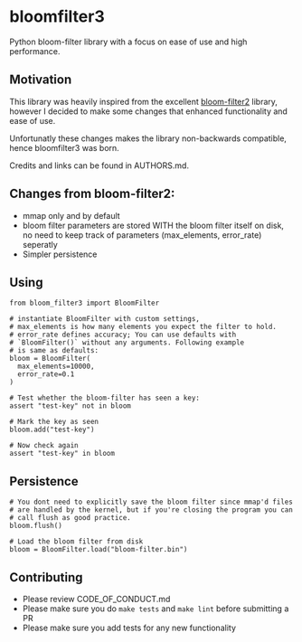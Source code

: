 # bloomfilter3

Python bloom-filter library with a focus on ease of use and high performance.

## Motivation

This library was heavily inspired from the excellent [bloom-filter2](https://github.com/remram44/python-bloom-filter/tree/904cea7522a18a7bbef66d3c6b2ee23738171e5a) library, however I decided to make some changes that enhanced functionality and ease of use. 

Unfortunatly these changes makes the library non-backwards compatible, hence bloomfilter3 was born.

Credits and links can be found in AUTHORS.md.

## Changes from bloom-filter2:
  - mmap only and by default
  - bloom filter parameters are stored WITH the bloom filter itself on disk, no need to keep track of parameters (max_elements, error_rate) seperatly
  - Simpler persistence

## Using

    from bloom_filter3 import BloomFilter

    # instantiate BloomFilter with custom settings,
    # max_elements is how many elements you expect the filter to hold.
    # error_rate defines accuracy; You can use defaults with
    # `BloomFilter()` without any arguments. Following example
    # is same as defaults:
    bloom = BloomFilter(
      max_elements=10000,
      error_rate=0.1
    )

    # Test whether the bloom-filter has seen a key:
    assert "test-key" not in bloom

    # Mark the key as seen
    bloom.add("test-key")

    # Now check again
    assert "test-key" in bloom

## Persistence

    # You dont need to explicitly save the bloom filter since mmap'd files
    # are handled by the kernel, but if you're closing the program you can
    # call flush as good practice.
    bloom.flush()

    # Load the bloom filter from disk
    bloom = BloomFilter.load("bloom-filter.bin")


## Contributing

  - Please review CODE_OF_CONDUCT.md
  - Please make sure you do `make tests` and `make lint` before submitting a PR
  - Please make sure you add tests for any new functionality
